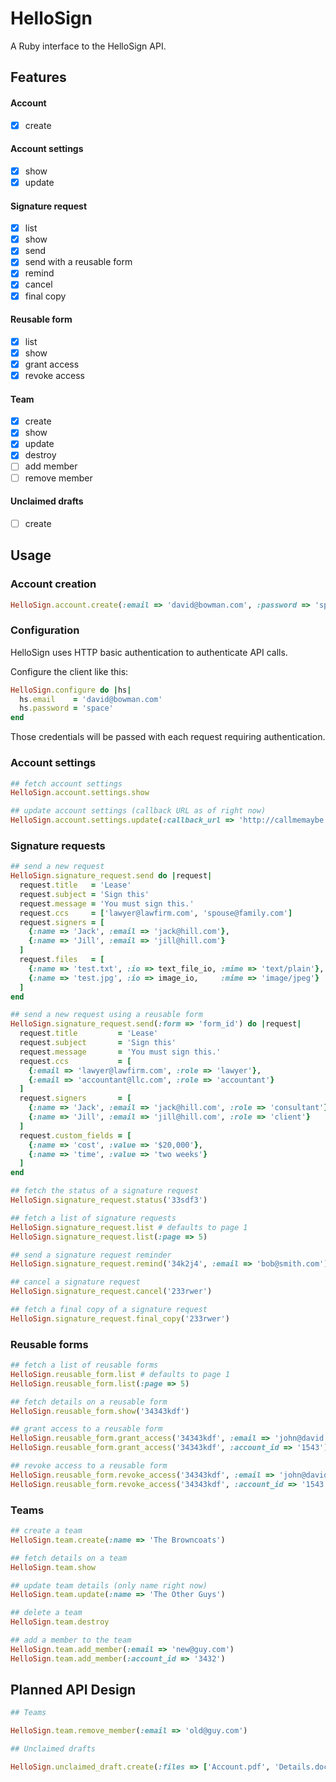 # HelloSign

A Ruby interface to the HelloSign API.

## Features

#### Account
- [x] create

#### Account settings
- [x] show
- [x] update

#### Signature request

- [x] list
- [x] show
- [x] send
- [x] send with a reusable form
- [x] remind
- [x] cancel
- [x] final copy

#### Reusable form

- [x] list
- [x] show
- [x] grant access
- [x] revoke access

#### Team

- [x] create
- [x] show
- [x] update
- [x] destroy
- [ ] add member
- [ ] remove member

#### Unclaimed drafts

- [ ] create

## Usage

### Account creation

```ruby
HelloSign.account.create(:email => 'david@bowman.com', :password => 'space')
```

### Configuration

HelloSign uses HTTP basic authentication to authenticate API calls.

Configure the client like this:

```ruby
HelloSign.configure do |hs|
  hs.email    = 'david@bowman.com'
  hs.password = 'space'
end
```

Those credentials will be passed with each request requiring authentication.

### Account settings

```ruby
## fetch account settings
HelloSign.account.settings.show

## update account settings (callback URL as of right now)
HelloSign.account.settings.update(:callback_url => 'http://callmemaybe.com')
```

### Signature requests

```ruby
## send a new request
HelloSign.signature_request.send do |request|
  request.title   = 'Lease'
  request.subject = 'Sign this'
  request.message = 'You must sign this.'
  request.ccs     = ['lawyer@lawfirm.com', 'spouse@family.com']
  request.signers = [
    {:name => 'Jack', :email => 'jack@hill.com'},
    {:name => 'Jill', :email => 'jill@hill.com'}
  ]
  request.files   = [
    {:name => 'test.txt', :io => text_file_io, :mime => 'text/plain'},
    {:name => 'test.jpg', :io => image_io,     :mime => 'image/jpeg'}
  ]
end

## send a new request using a reusable form
HelloSign.signature_request.send(:form => 'form_id') do |request|
  request.title         = 'Lease'
  request.subject       = 'Sign this'
  request.message       = 'You must sign this.'
  request.ccs           = [
    {:email => 'lawyer@lawfirm.com', :role => 'lawyer'},
    {:email => 'accountant@llc.com', :role => 'accountant'}
  ]
  request.signers       = [
    {:name => 'Jack', :email => 'jack@hill.com', :role => 'consultant'},
    {:name => 'Jill', :email => 'jill@hill.com', :role => 'client'}
  ]
  request.custom_fields = [
    {:name => 'cost', :value => '$20,000'},
    {:name => 'time', :value => 'two weeks'}
  ]
end

## fetch the status of a signature request
HelloSign.signature_request.status('33sdf3')

## fetch a list of signature requests
HelloSign.signature_request.list # defaults to page 1
HelloSign.signature_request.list(:page => 5)

## send a signature request reminder
HelloSign.signature_request.remind('34k2j4', :email => 'bob@smith.com')

## cancel a signature request
HelloSign.signature_request.cancel('233rwer')

## fetch a final copy of a signature request
HelloSign.signature_request.final_copy('233rwer')
```

### Reusable forms
```ruby
## fetch a list of reusable forms
HelloSign.reusable_form.list # defaults to page 1
HelloSign.reusable_form.list(:page => 5)

## fetch details on a reusable form
HelloSign.reusable_form.show('34343kdf')

## grant access to a reusable form
HelloSign.reusable_form.grant_access('34343kdf', :email => 'john@david.com')
HelloSign.reusable_form.grant_access('34343kdf', :account_id => '1543')

## revoke access to a reusable form
HelloSign.reusable_form.revoke_access('34343kdf', :email => 'john@david.com')
HelloSign.reusable_form.revoke_access('34343kdf', :account_id => '1543')
```

### Teams
```ruby
## create a team
HelloSign.team.create(:name => 'The Browncoats')

## fetch details on a team
HelloSign.team.show

## update team details (only name right now)
HelloSign.team.update(:name => 'The Other Guys')

## delete a team
HelloSign.team.destroy

## add a member to the team
HelloSign.team.add_member(:email => 'new@guy.com')
HelloSign.team.add_member(:account_id => '3432')
```

## Planned API Design

```ruby
## Teams

HelloSign.team.remove_member(:email => 'old@guy.com')

## Unclaimed drafts

HelloSign.unclaimed_draft.create(:files => ['Account.pdf', 'Details.doc'])
```
